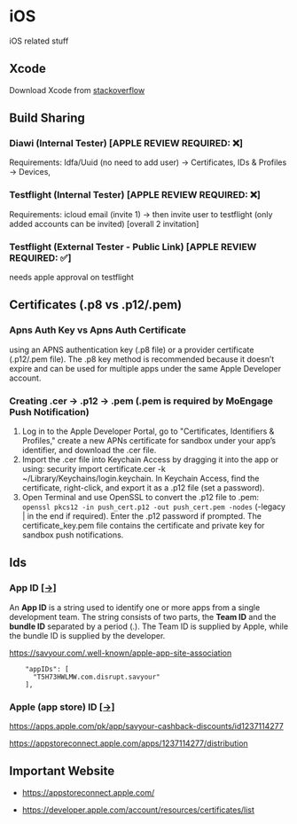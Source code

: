 # iOS
iOS related stuff

## Xcode
Download Xcode from [stackoverflow](https://stackoverflow.com/questions/10335747/how-to-download-xcode-dmg-or-xip-file)

## Build Sharing

### Diawi (Internal Tester) [APPLE REVIEW REQUIRED: ❌]
Requirements: Idfa/Uuid (no need to add user) -> Certificates, IDs & Profiles -> Devices,

### Testflight (Internal Tester) [APPLE REVIEW REQUIRED: ❌]
Requirements: icloud email (invite 1) -> then invite user to testflight (only added accounts can be invited) [overall 2 invitation]

### Testflight (External Tester - Public Link) [APPLE REVIEW REQUIRED: ✅]
needs apple approval on testflight



## Certificates (.p8 vs .p12/.pem)
### Apns Auth Key vs Apns Auth Certificate 
using an APNS authentication key (.p8 file) or a provider certificate (.p12/.pem file). The .p8 key method is recommended because it doesn’t expire and can be used for multiple apps under the same Apple Developer account.

### Creating .cer -> .p12 -> .pem (.pem is required by MoEngage Push Notification)
1) Log in to the Apple Developer Portal, go to "Certificates, Identifiers & Profiles," create a new APNs certificate for sandbox under your app’s identifier, and download the .cer file.
2) Import the .cer file into Keychain Access by dragging it into the app or using: security import certificate.cer -k ~/Library/Keychains/login.keychain. In Keychain Access, find the certificate, right-click, and export it as a .p12 file (set a password).
3) Open Terminal and use OpenSSL to convert the .p12 file to .pem: ```openssl pkcs12 -in push_cert.p12 -out push_cert.pem -nodes``` (-legacy | in the end if required). Enter the .p12 password if prompted. The certificate_key.pem file contains the certificate and private key for sandbox push notifications.

## Ids
### App ID [[->]](https://developer.apple.com/help/account/manage-identifiers/register-an-app-id)

An **App ID** is a string used to identify one or more apps from a single development team. The string consists of two parts, the **Team ID** and the **bundle ID** separated by a period (.). The Team ID is supplied by Apple, while the bundle ID is supplied by the developer.

https://savyour.com/.well-known/apple-app-site-association

        "appIDs": [
          "T5H73HWLMW.com.disrupt.savyour"
        ],


### Apple (app store) ID [[->]](https://developer.apple.com/help/app-store-connect/reference/app-information/#:~:text=Apple%20ID)

https://apps.apple.com/pk/app/savyour-cashback-discounts/id1237114277

https://appstoreconnect.apple.com/apps/1237114277/distribution

## Important Website

- https://appstoreconnect.apple.com/

- https://developer.apple.com/account/resources/certificates/list



